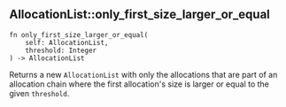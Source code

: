 ## AllocationList::only_first_size_larger_or_equal

```rhai
fn only_first_size_larger_or_equal(
    self: AllocationList,
    threshold: Integer
) -> AllocationList
```

Returns a new `AllocationList` with only the allocations that are part of an allocation chain where the first allocation's size is larger or equal to the given `threshold`.
